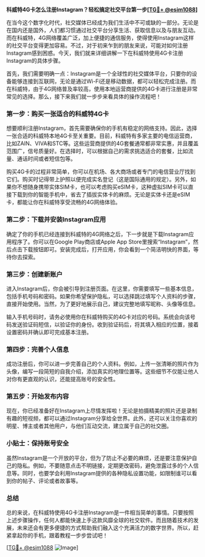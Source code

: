 **科威特4G卡怎么注册Instagram？轻松搞定社交平台第一步[[TG💪+ @esim1088](https://t.me/s/esim1088)]**

在当今这个数字化时代，社交媒体已经成为我们生活中不可或缺的一部分。无论是在国内还是国外，人们都习惯通过社交平台分享生活、获取信息以及与朋友互动。而在科威特，4G网络覆盖广泛，加上便捷的通信服务，使得使用Instagram这样的社交平台变得更加容易。不过，对于初来乍到的朋友来说，可能对如何注册Instagram感到困惑。今天，我们就来详细讲解一下在科威特使用4G卡注册Instagram的具体步骤。

首先，我们需要明确一点：Instagram是一个全球性的社交媒体平台，只要你的设备能够连接到互联网，无论是通过Wi-Fi还是移动数据，都可以轻松完成注册。而在科威特，由于4G网络普及率较高，使用本地运营商提供的4G卡进行注册是非常常见的选择。那么，接下来我们就一步步来看具体的操作流程吧！

### 第一步：购买一张适合的科威特4G卡

想要顺利注册Instagram，首先需要确保你的手机有稳定的网络支持。因此，选择一张合适的科威特本地4G卡至关重要。目前，科威特有多家主要的电信运营商，比如ZAIN、VIVA和STC等。这些运营商提供的4G套餐通常都非常实惠，并且覆盖范围广，信号质量好。在选择时，可以根据自己的需求挑选适合的套餐，比如流量、通话时间或者短信包等。

购买4G卡的过程非常简单，你可以在机场、各大商场或者专门的电信营业厅找到它们。购买时记得带上护照以便完成实名登记（这是国际通用的规定）。另外，如果你不想随身携带实体SIM卡，也可以考虑购买eSIM卡，这种虚拟SIM卡可以直接下载到你的智能手机中，省去了插拔实体卡的麻烦。无论是实体卡还是eSIM卡，都能让你在科威特享受流畅的4G网络体验。

### 第二步：下载并安装Instagram应用

确定了你的手机已经连接到科威特的4G网络之后，下一步就是下载Instagram应用程序了。你可以在Google Play商店或Apple App Store里搜索“Instagram”，然后点击下载按钮即可。安装完成后，打开应用，你会看到一个简洁明快的界面，等待你去探索。

### 第三步：创建新账户

进入Instagram后，你会被引导到注册页面。在这里，你需要填写一些基本信息，包括手机号码和密码。如果你希望保护隐私，可以选择跳过填写个人资料的步骤，直接开始使用。当然，为了更好地展示自己，建议完整地填写昵称、头像等信息。

输入手机号码时，请务必使用你在科威特购买的4G卡对应的号码。系统会向该号码发送验证码短信，以验证你的身份。收到验证码后，将其填入相应的位置，接着设置密码并确认即可完成基本注册。

### 第四步：完善个人信息

成功注册后，你可以进一步完善自己的个人资料。例如，上传一张清晰的照片作为头像，编写一段简短的自我介绍，添加真实的地理位置等。这些细节不仅能让他人对你有更直观的认识，还能提高账号的安全性。

### 第五步：开始发布内容

现在，你已经准备好在Instagram上尽情发挥啦！无论是拍摄精美的照片还是录制有趣的短视频，都可以通过Instagram分享给全世界。此外，还可以关注你喜欢的明星、博主或者其他用户，与他们互动交流，建立属于自己的社交圈。

### 小贴士：保持账号安全

虽然Instagram是一个开放的平台，但为了防止不必要的麻烦，还是要注意保护自己的隐私。例如，不要随意点击不明链接，定期更改密码，避免泄露过多的个人信息等。同时，也要学会利用Instagram提供的各种隐私设置功能，如限制谁可以看到你的帖子、评论或者故事等。

### 总结

总的来说，在科威特使用4G卡注册Instagram是一件相当简单的事情。只要按照上述步骤操作，任何人都能快速上手这款风靡全球的社交软件。而且随着技术的发展，未来还会有更多便捷的方式帮助我们融入这个充满活力的数字世界。所以，赶紧拿起你的手机，跟着教程一步步尝试吧！

[[TG💪+ @esim1088](https://t.me/s/esim1088) ![Image](https://i.postimg.cc/4NQfJmqS/Snipaste-2025-05-13-00-14-12.png)]